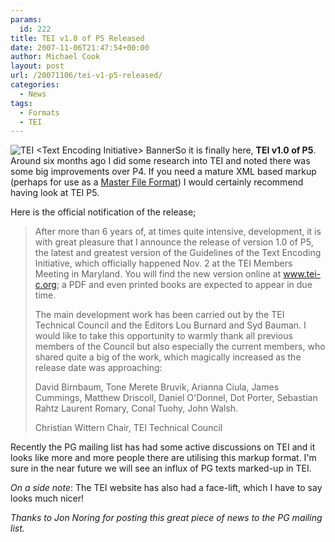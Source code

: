 ```yaml
---
params:
  id: 222
title: TEI v1.0 of P5 Released
date: 2007-11-06T21:47:54+00:00
author: Michael Cook
layout: post
url: /20071106/tei-v1-p5-released/
categories:
  - News
tags:
  - Formats
  - TEI
---
```

<img src="/images/tei-banner.jpg" title="TEI <Text Encoding Initiative> Banner" alt="TEI <Text Encoding Initiative> Banner" align="texttop" />So it is finally here, **TEI v1.0 of P5**. Around six months ago I did some research into TEI and noted there was some big improvements over P4. If you need a mature XML based markup (perhaps for use as a [Master File Format](https://www.gutenbergnews.org/20070214/digital-text-masters-a-future-for-public-domain-ebooks/ "Digital Text Masters")) I would certainly recommend having look at TEI P5.

Here is the official notification of the release;

> After more than 6 years of, at times quite intensive, development, it is with great pleasure that I announce the release of version 1.0 of P5, the latest and greatest version of the Guidelines of the Text Encoding Initiative, which officially happened Nov. 2 at the TEI Members Meeting in Maryland. You will find the new version online at <a href="http://www.tei-c.org/release/doc/tei-p5-doc/en/html/index.html" title="TEI Official Website" target="_blank">www.tei-c.org</a>; a PDF and even printed books are expected to appear in due time.
>
> The main development work has been carried out by the TEI Technical Council and the Editors Lou Burnard and Syd Bauman. I would like to take this opportunity to warmly thank all previous members of the Council but also especially the current members, who shared quite a big of the work, which magically increased as the release date was approaching:
>
> David Birnbaum, Tone Merete Bruvik, Arianna Ciula, James Cummings, Matthew Driscoll, Daniel O'Donnel, Dot Porter, Sebastian Rahtz Laurent Romary, Conal Tuohy, John Walsh.
>
> Christian Wittern
> Chair, TEI Technical Council

Recently the PG mailing list has had some active discussions on TEI and it looks like more and more people there are utilising this markup format. I'm sure in the near future we will see an influx of PG texts marked-up in TEI.

_On a side note_: The TEI website has also had a face-lift, which I have to say looks much nicer!

_Thanks to Jon Noring for posting this great piece of news to the PG mailing list._
